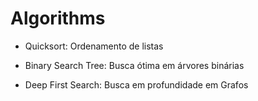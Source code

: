 # Algorithms

- Quicksort: Ordenamento de listas

- Binary Search Tree: Busca ótima em árvores binárias

- Deep First Search: Busca em profundidade em Grafos